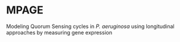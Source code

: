 # MPAGE
Modeling Quorum Sensing cycles in *P. aeruginosa* using longitudinal approaches by measuring gene expression

